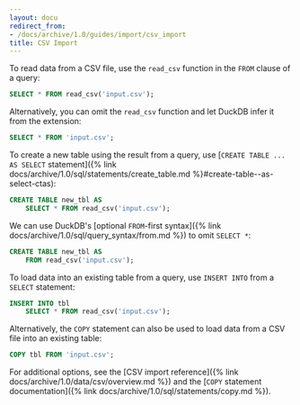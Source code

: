 ```yaml
---
layout: docu
redirect_from:
- /docs/archive/1.0/guides/import/csv_import
title: CSV Import
---
```


To read data from a CSV file, use the `read_csv` function in the `FROM` clause of a query:

```sql
SELECT * FROM read_csv('input.csv');
```

Alternatively, you can omit the `read_csv` function and let DuckDB infer it from the extension:

```sql
SELECT * FROM 'input.csv';
```

To create a new table using the result from a query, use [`CREATE TABLE ... AS SELECT` statement]({% link docs/archive/1.0/sql/statements/create_table.md %}#create-table--as-select-ctas):

```sql
CREATE TABLE new_tbl AS
    SELECT * FROM read_csv('input.csv');
```

We can use DuckDB's [optional `FROM`-first syntax]({% link docs/archive/1.0/sql/query_syntax/from.md %}) to omit `SELECT *`:

```sql
CREATE TABLE new_tbl AS
    FROM read_csv('input.csv');
```

To load data into an existing table from a query, use `INSERT INTO` from a `SELECT` statement:

```sql
INSERT INTO tbl
    SELECT * FROM read_csv('input.csv');
```

Alternatively, the `COPY` statement can also be used to load data from a CSV file into an existing table:

```sql
COPY tbl FROM 'input.csv';
```

For additional options, see the [CSV import reference]({% link docs/archive/1.0/data/csv/overview.md %}) and the [`COPY` statement documentation]({% link docs/archive/1.0/sql/statements/copy.md %}).